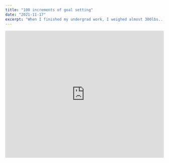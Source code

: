 ```yaml
---
title: "100 increments of goal setting"
date: "2021-11-17"
excerpt: "When I finished my undergrad work, I weighed almost 300lbs..."
---
```

<iframe src="https://www.linkedin.com/embed/feed/update/urn:li:ugcPost:6866842331153334272" height="404" width="504" frameborder="0" allowfullscreen="" title="Embedded post"></iframe>